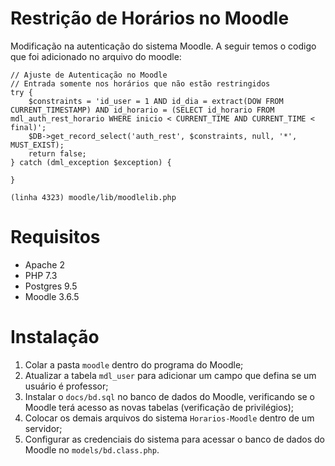 # Restrição de Horários no Moodle
Modificação na autenticação do sistema Moodle. A seguir temos o codigo que foi adicionado no arquivo do moodle:

```
// Ajuste de Autenticação no Moodle
// Entrada somente nos horários que não estão restringidos
try {
    $constraints = 'id_user = 1 AND id_dia = extract(DOW FROM CURRENT_TIMESTAMP) AND id_horario = (SELECT id_horario FROM mdl_auth_rest_horario WHERE inicio < CURRENT_TIME AND CURRENT_TIME < final)';
    $DB->get_record_select('auth_rest', $constraints, null, '*', MUST_EXIST);
    return false;
} catch (dml_exception $exception) {

}
```
```
(linha 4323) moodle/lib/moodlelib.php
```

# Requisitos
* Apache 2
* PHP 7.3
* Postgres 9.5
* Moodle 3.6.5


 # Instalação
 1. Colar a pasta `moodle` dentro do programa do Moodle;
 2. Atualizar a tabela `mdl_user` para adicionar um campo que defina se um usuário é professor;
 3. Instalar o `docs/bd.sql` no banco de dados do Moodle, verificando se o Moodle terá acesso as novas tabelas (verificação de privilégios);
 4. Colocar os demais arquivos do sistema `Horarios-Moodle` dentro de um servidor;
 5. Configurar as credenciais do sistema para acessar o banco de dados do Moodle no `models/bd.class.php`.
